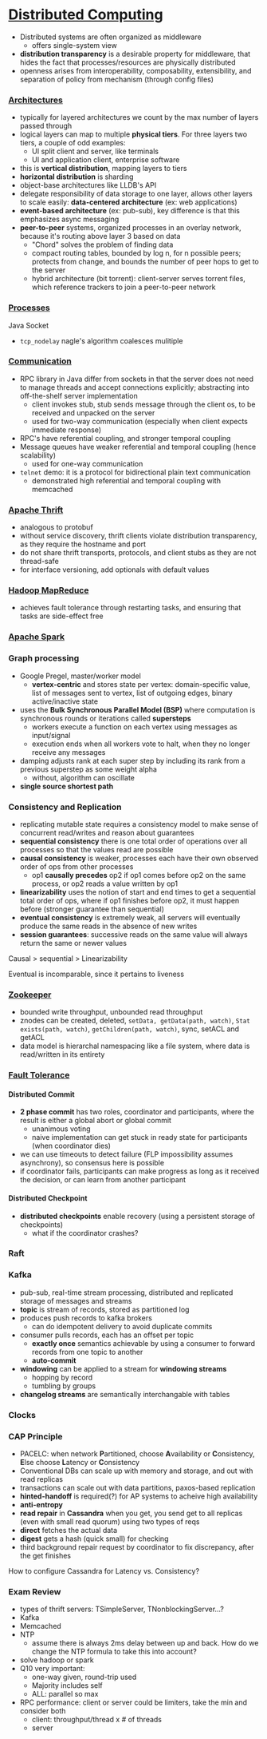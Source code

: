 # [Distributed Computing](https://learn.uwaterloo.ca/d2l/le/content/459381/Home)
- Distributed systems are often organized as middleware
  - offers single-system view
- **distribution transparency** is a desirable property for middleware, that hides the fact that processes/resources are physically distributed
- openness arises from interoperability, composability, extensibility, and separation of policy from mechanism (through config files)

### [Architectures](https://learn.uwaterloo.ca/d2l/le/content/459381/viewContent/2553833/View)
- typically for layered architectures we count by the max number of layers passed through
- logical layers can map to multiple **physical tiers**. For three layers two tiers, a couple of odd examples:
  - UI split client and server, like terminals
  - UI and application client, enterprise software
- this is **vertical distribution**, mapping layers to tiers
- **horizontal distribution** is sharding
- object-base architectures like LLDB's API
- delegate responsibility of data storage to one layer, allows other layers to scale easily: **data-centered architecture** (ex: web applications)
- **event-based architecture** (ex: pub-sub), key difference is that this emphasizes async messaging
- **peer-to-peer** systems, organized processes in an overlay network, because it's routing above layer 3 based on data
  - "Chord" solves the problem of finding data
  - compact routing tables, bounded by log n, for n possible peers; protects from change, and bounds the number of peer hops to get to the server
  - hybrid architecture (bit torrent): client-server serves torrent files, which reference trackers to join a peer-to-peer network

### [Processes](https://learn.uwaterloo.ca/d2l/le/content/459381/viewContent/2559781/View)

Java Socket
- `tcp_nodelay` nagle's algorithm coalesces mulitiple 

### [Communication](https://learn.uwaterloo.ca/d2l/le/content/459381/viewContent/2559782/View)
- RPC library in Java differ from sockets in that the server does not need to manage threads and accept connections explicitly; abstracting into off-the-shelf server implementation
  - client invokes stub, stub sends message through the client os, to be received and unpacked on the server
  - used for two-way communication (especially when client expects immediate response)
- RPC's have referential coupling, and stronger temporal coupling
- Message queues have weaker referential and temporal coupling (hence scalability)
  - used for one-way communication
- `telnet` demo: it is a protocol for bidirectional plain text communication
  - demonstrated high referential and temporal coupling with memcached

### [Apache Thrift](https://learn.uwaterloo.ca/d2l/le/content/459381/viewContent/2565367/View)
- analogous to protobuf
- without service discovery, thrift clients violate distribution transparency, as they require the hostname and port
- do not share thrift transports, protocols, and client stubs as they are not thread-safe
- for interface versioning, add optionals with default values

### [Hadoop MapReduce](https://learn.uwaterloo.ca/d2l/le/content/459381/viewContent/2571408/View)
- achieves fault tolerance through restarting tasks, and ensuring that tasks are side-effect free


### [Apache Spark](https://learn.uwaterloo.ca/d2l/le/content/459381/viewContent/2575474/View)

### Graph processing
- Google Pregel, master/worker model
  - **vertex-centric** and stores state per vertex: domain-specific value, list of messages sent to vertex, list of outgoing edges, binary active/inactive state
- uses the **Bulk Synchronous Parallel Model (BSP)** where computation is synchronous rounds or iterations called **supersteps**
  - workers execute a function on each vertex using messages as input/signal
  - execution ends when all workers vote to halt, when they no longer receive any messages
- damping adjusts rank at each super step by including its rank from a previous superstep as some weight alpha
  - without, algorithm can oscillate
- **single source shortest path** 

### Consistency and Replication
- replicating mutable state requires a consistency model to make sense of concurrent read/writes and reason about guarantees
- **sequential consistency** there is one total order of operations over all processes so that the values read are possible 
- **causal consistency** is weaker, processes each have their own observed order of ops from other processes
  - op1 **causally precedes** op2 if op1 comes before op2 on the same process, or op2 reads a value written by op1
- **linearizability** uses the notion of start and end times to get a sequential total order of ops, where if op1 finishes before op2, it must happen before (stronger guarantee than sequential)
- **eventual consistency** is extremely weak, all servers will eventually produce the same reads in the absence of new writes 
- **session guarantees**: successive reads on the same value will always return the same or newer values

Causal > sequential > Linearizability

Eventual is incomparable, since it pertains to liveness

### [Zookeeper](https://learn.uwaterloo.ca/d2l/le/content/459381/viewContent/2583932/View)
- bounded write throughput, unbounded read throughput
- znodes can be created, deleted, `setData, getData(path, watch)`, `Stat exists(path, watch)`, `getChildren(path, watch)`, sync, setACL and getACL
- data model is hierarchal namespacing like a file system, where data is read/written in its entirety

### [Fault Tolerance](https://learn.uwaterloo.ca/d2l/le/content/459381/viewContent/2586424/View)

#### Distributed Commit
- **2 phase commit** has two roles, coordinator and participants, where the result is either a global abort or global commit
  - unanimous voting
  - naive implementation can get stuck in ready state for participants (when coordinator dies)
- we can use timeouts to detect failure (FLP impossibility assumes asynchrony), so consensus here is possible
- if coordinator fails, participants can make progress as long as it received the decision, or can learn from another participant

#### Distributed Checkpoint
- **distributed checkpoints** enable recovery (using a persistent storage of checkpoints)
  - what if the coordinator crashes?

### Raft

### Kafka
- pub-sub, real-time stream processing, distributed and replicated storage of messages and streams
- **topic** is stream of records, stored as partitioned log
- produces push records to kafka brokers 
  - can do idempotent delivery to avoid duplicate commits
- consumer pulls records, each has an offset per topic
  - **exactly once** semantics achievable by using a consumer to forward records from one topic to another
  - **auto-commit**
- **windowing** can be applied to a stream for **windowing streams**
  - hopping by record
  - tumbling by groups
- **changelog streams** are semantically interchangable with tables

### Clocks

### CAP Principle
- PACELC: when network **P**artitioned, choose **A**vailability or **C**onsistency, **E**lse choose **L**atency or **C**onsistency
- Conventional DBs can scale up with memory and storage, and out with read replicas
- transactions can scale out with data partitions, paxos-based replication
- **hinted-handoff** is required(?) for AP systems to acheive high availability
- **anti-entropy**
- **read repair** in **Cassandra** when you get, you send get to all replicas (even with small read quorum) using two types of reqs
- **direct** fetches the actual data
- **digest** gets a hash (quick small) for checking
- third background repair request by coordinator to fix discrepancy, after the get finishes

How to configure Cassandra for Latency vs. Consistency?

### Exam Review
- types of thrift servers: TSimpleServer, TNonblockingServer...?
- Kafka
- Memcached
- NTP
  - assume there is always 2ms delay between up and back. How do we change the NTP formula to take this into account?
- solve hadoop or spark
- Q10 very important:
  - one-way given, round-trip used
  - Majority includes self
  - ALL: parallel so max
- RPC performance: client or server could be limiters, take the min and consider both
  - client: throughput/thread x # of threads
  - server
